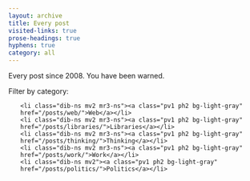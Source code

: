 ```yaml
---
layout: archive
title: Every post
visited-links: true
prose-headings: true
hyphens: true
category: all
---
```


Every post since 2008. You have been warned.

<p class="mb2 c-sans-serif">Filter by category:</p>

<ul class="list ma0 pa0 f6 c-sans-serif">

    <li class="dib-ns mv2 mr3-ns"><a class="pv1 ph2 bg-light-gray" href="/posts/web/">Web</a></li>
    <li class="dib-ns mv2 mr3-ns"><a class="pv1 ph2 bg-light-gray" href="/posts/libraries/">Libraries</a></li>
    <li class="dib-ns mv2 mr3-ns"><a class="pv1 ph2 bg-light-gray" href="/posts/thinking/">Thinking</a></li>
    <li class="dib-ns mv2 mr3-ns"><a class="pv1 ph2 bg-light-gray" href="/posts/work/">Work</a></li>
    <li class="dib-ns mv2"><a class="pv1 ph2 bg-light-gray" href="/posts/politics/">Politics</a></li>

</ul>
